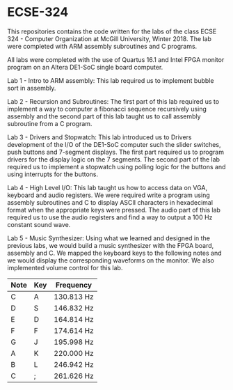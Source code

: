 # ECSE-324
This repositories contains the code written for the labs of the class ECSE 324 - Computer Organization at McGill University, Winter 2018. The lab were completed with ARM assembly subroutines and C programs.

All labs were completed with the use of Quartus 16.1 and Intel FPGA monitor program on an Altera DE1-SoC single board computer.

Lab 1 - Intro to ARM assembly:
This lab required us to implement bubble sort in assembly.

Lab 2 - Recursion and Subroutines:
The first part of this lab required us to implement a way to computer a fibonacci sequence recursively using assembly and the second part of this lab taught us to call assembly subroutine from a C program.

Lab 3 - Drivers and Stopwatch:
This lab introduced us to Drivers development of the I/O of the DE1-SoC computer such the slider switches, push buttons and 7-segment displays. The first part required us to program drivers for the display logic on the 7 segments. The second part of the lab required us to implement a stopwatch using polling logic for the buttons and using interrupts for the buttons. 

Lab 4 - High Level I/O:
This lab taught us how to access data on VGA, keyboard and audio registers. We were required write a program using assembly subroutines and C to display ASCII characters in hexadecimal format when the appropriate keys were pressed. The audio part of this lab required us to use the audio registers and find a way to output a 100 Hz constant sound wave.

Lab 5 - Music Synthesizer:
Using what we learned and designed in the previous labs, we would build a music synthesizer with the FPGA board, assembly and C. We mapped the keyboard keys to the following notes and we would display the corresponding waveforms on the monitor. We also implemented volume control for this lab.

| Note | Key | Frequency  |
| ---- | --- | ---------  |
|  C   |  A  | 130.813 Hz |
|  D   |  S  | 146.832 Hz |
|  E   |  D  | 164.814 Hz |
|  F   |  F  | 174.614 Hz |
|  G   |  J  | 195.998 Hz |
|  A   |  K  | 220.000 Hz |
|  B   |  L  | 246.942 Hz |
|  C   |  ;  | 261.626 Hz |
